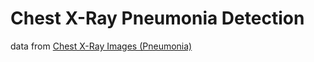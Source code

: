 # Chest X-Ray Pneumonia Detection

data from [Chest X-Ray Images (Pneumonia)](https://www.kaggle.com/datasets/paultimothymooney/chest-xray-pneumonia)
